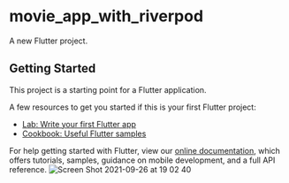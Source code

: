 # movie_app_with_riverpod

A new Flutter project.

## Getting Started

This project is a starting point for a Flutter application.

A few resources to get you started if this is your first Flutter project:

- [Lab: Write your first Flutter app](https://flutter.dev/docs/get-started/codelab)
- [Cookbook: Useful Flutter samples](https://flutter.dev/docs/cookbook)

For help getting started with Flutter, view our
[online documentation](https://flutter.dev/docs), which offers tutorials,
samples, guidance on mobile development, and a full API reference.
![Screen Shot 2021-09-26 at 19 02 40](https://user-images.githubusercontent.com/90692478/134803273-2a119590-0666-4f9c-978c-4ae3e8856c85.png)
